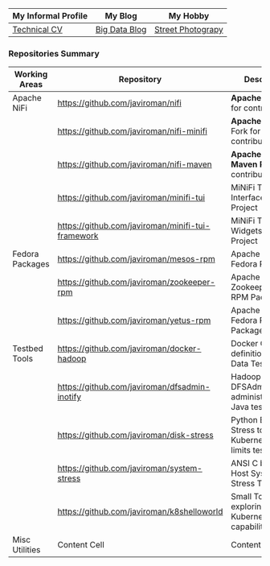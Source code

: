| My Informal Profile |My Blog| My Hobby|
| ------------- | ------------- |------------- |
| [Technical CV](https://javiroman.github.io) | [Big Data Blog](https://www.dataintensive.info)  | [Street Photograpy](https://www.viewbug.com/member/javiroman) |


### Repositories Summary

| Working Areas |Repository| Description |
| ------------- | ------------- |------------- |
| Apache NiFi      | https://github.com/javiroman/nifi  | **Apache NiFi** Fork for contributions  |
|                  | https://github.com/javiroman/nifi-minifi  |**Apache MiNiFi** Fork for contributions  |
|                  | https://github.com/javiroman/nifi-maven  | **Apache NiFi NAR Maven Plugin** for contributions |
|                  | https://github.com/javiroman/minifi-tui | MiNiFi Text User Interface Research Project|
|                  | https://github.com/javiroman/minifi-tui-framework | MiNiFi TUI Widgets Research Project|
| Fedora Packages  | https://github.com/javiroman/mesos-rpm  | Apache Mesos Fedora Package |
|                  | https://github.com/javiroman/zookeeper-rpm | Apache Zookeeper Fedora RPM Package |
|                  | https://github.com/javiroman/yetus-rpm | Apache Yetus Fedora RPM Package |
| Testbed Tools    | https://github.com/javiroman/docker-hadoop | Docker Compose definitions for Big Data Testing  |
|                  | https://github.com/javiroman/dfsadmin-inotify | Hadoop DFSAdmin administrative API Java test  |
|                  | https://github.com/javiroman/disk-stress | Python Based Disk Stress tool for Kubernetes/Mesos limits testing |
|                  | https://github.com/javiroman/system-stress | ANSI C based Host System Stress Tool |
|                  | https://github.com/javiroman/k8shelloworld | Small Tools for exploring Kubernetes capabilities |
| Misc Utilities   | Content Cell  |Content Cell  |


